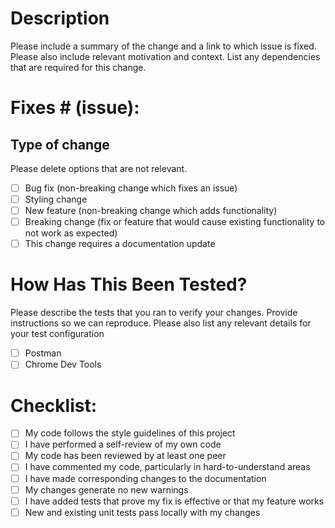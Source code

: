 # Description

Please include a summary of the change and a link to which issue is fixed. Please also include relevant motivation and context. List any dependencies that are required for this change.

# Fixes # (issue): 

## Type of change

Please delete options that are not relevant.

* [ ] Bug fix (non-breaking change which fixes an issue)
* [ ] Styling change
* [ ] New feature (non-breaking change which adds functionality)
* [ ] Breaking change (fix or feature that would cause existing functionality to not work as expected)
* [ ] This change requires a documentation update

# How Has This Been Tested?

Please describe the tests that you ran to verify your changes. Provide instructions so we can reproduce. Please also list any relevant details for your test configuration

* [ ] Postman
* [ ] Chrome Dev Tools

# Checklist:

* [ ] My code follows the style guidelines of this project
* [ ] I have performed a self-review of my own code
* [ ] My code has been reviewed by at least one peer
* [ ] I have commented my code, particularly in hard-to-understand areas
* [ ] I have made corresponding changes to the documentation
* [ ] My changes generate no new warnings
* [ ] I have added tests that prove my fix is effective or that my feature works
* [ ] New and existing unit tests pass locally with my changes